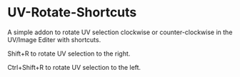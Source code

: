 UV-Rotate-Shortcuts
===================

A simple addon to rotate UV selection clockwise or counter-clockwise in the UV/Image Editer with shortcuts.

Shift+R to rotate UV selection to the right.
<p>Ctrl+Shift+R to rotate UV selection to the left.
